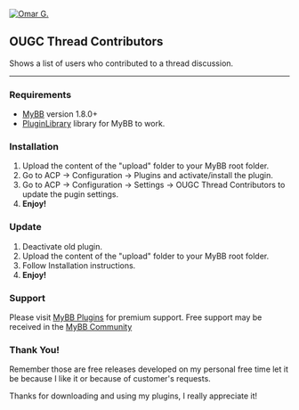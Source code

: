 [![Omar G.](http://omarg.me/public/images/logo.png "Omar G. MyBB Page")](http://omarg.me/mybb "Omar G. MyBB Page")

## OUGC Thread Contributors
Shows a list of users who contributed to a thread discussion.

***

### Requirements
- [MyBB](http://www.mybb.com/downloads "Download MyBB") version 1.8.0+
- [PluginLibrary](http://mods.mybb.com/view/pluginlibrary "Download PluginLibrary") library for MyBB to work.

### Installation
1. Upload the content of the "upload" folder to your MyBB root folder.
2. Go to ACP -> Configuration -> Plugins and activate/install the plugin.
2. Go to ACP -> Configuration -> Settings -> OUGC Thread Contributors to update the pugin settings.
4. __Enjoy!__

### Update
1. Deactivate old plugin.
2. Upload the content of the "upload" folder to your MyBB root folder.
3. Follow Installation instructions.
4. __Enjoy!__

### Support
Please visit [MyBB Plugins](http://forums.mybb-plugins.com/Forum-Free-Plugins--47 "Visit MyBB Plugins") for premium support. Free support may be received in the [MyBB Community](http://community.mybb.com "Visit MyBB Community")

### Thank You!
Remember those are free releases developed on my personal free time let it be because I like it or because of customer's requests.

Thanks for downloading and using my plugins, I really appreciate it!